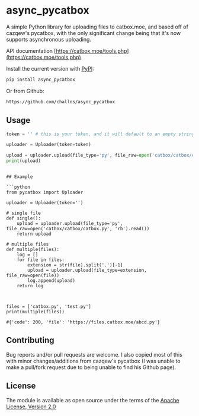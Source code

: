 # async_pycatbox

A simple Python library for uploading files to catbox.moe, and based off of cazqew's pycatbox, with the only significant change being that it's now supports asynchronous uploading.

API documentation [https://catbox.moe/tools.php](https://catbox.moe/tools.php)

Install the current version with [PyPI](https://pypi.org/project/clubhouse-api/):

```bash
pip install async_pycatbox
```

Or from Github:

```bash
https://github.com/challos/async_pycatbox
```

## Usage


```python
token = '' # this is your token, and it will default to an empty string (which is fine for catbox) if not set

uploader = Uploader(token=token)

upload = uploader.upload(file_type='py', file_raw=open('catbox/catbox/catbox.py', 'rb').read())
print(upload)
```

```

## Example

```python
from pycatbox import Uploader

uploader = Uploader(token='')

# single file
def single():
    upload = uploader.upload(file_type='py', file_raw=open('catbox/catbox/catbox.py', 'rb').read())
    return upload

# multiple files
def multiple(files):
    log = []
    for file in files:
        extension = str(file).split('.')[-1]
        upload = uploader.upload(file_type=extension, file_raw=open(file))
        log.append(upload)
    return log



files = ['catbox.py', 'test.py']
print(multiple(files))

#{'code': 200, 'file': 'https://files.catbox.moe/abcd.py'}

```

## Contributing

Bug reports and/or pull requests are welcome. I also copied most of this with minor changes/additions from cazqew's pycatbox (I was unable to make a pull/fork request due to being unable to find his Github page).

## License

The module is available as open source under the terms of the [Apache License, Version 2.0](https://opensource.org/licenses/Apache-2.0)